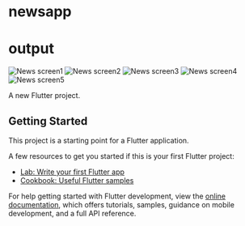 # newsapp

# output
![News screen1](https://github.com/SaraYosf/News-App/assets/149262294/d3fec6b1-686b-4ad0-83e9-829855a5fd7d)
![News screen2](https://github.com/SaraYosf/News-App/assets/149262294/1fcd34a4-4fd4-48f8-b25f-4e507078bb6f)
![News screen3](https://github.com/SaraYosf/News-App/assets/149262294/4b422e82-f0f0-4579-841a-f94d223e394b)
![News screen4](https://github.com/SaraYosf/News-App/assets/149262294/eb5568ca-3362-40eb-8dd5-7caf32a40460)
![News screen5](https://github.com/SaraYosf/News-App/assets/149262294/4b6b5826-285f-4ef9-883f-4bbdb18e3d3b)

A new Flutter project.

## Getting Started

This project is a starting point for a Flutter application.

A few resources to get you started if this is your first Flutter project:

- [Lab: Write your first Flutter app](https://docs.flutter.dev/get-started/codelab)
- [Cookbook: Useful Flutter samples](https://docs.flutter.dev/cookbook)

For help getting started with Flutter development, view the
[online documentation](https://docs.flutter.dev/), which offers tutorials,
samples, guidance on mobile development, and a full API reference.
